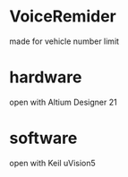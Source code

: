 # VoiceRemider
made for vehicle number limit

# hardware
open with Altium Designer 21

# software 
open with Keil uVision5
